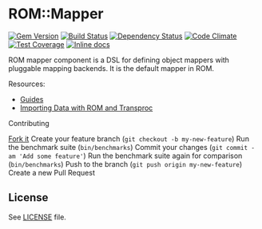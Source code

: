 [gem]: https://rubygems.org/gems/rom-mapper
[travis]: https://travis-ci.org/rom-rb/rom-mapper
[gemnasium]: https://gemnasium.com/rom-rb/rom-mapper
[codeclimate]: https://codeclimate.com/github/rom-rb/rom-mapper
[inchpages]: http://inch-ci.org/github/rom-rb/rom-mapper

# ROM::Mapper

[![Gem Version](https://badge.fury.io/rb/rom-mapper.svg)][gem]
[![Build Status](https://travis-ci.org/rom-rb/rom-mapper.svg?branch=master)][travis]
[![Dependency Status](https://gemnasium.com/rom-rb/rom-mapper.png)][gemnasium]
[![Code Climate](https://codeclimate.com/github/rom-rb/rom-mapper/badges/gpa.svg)][codeclimate]
[![Test Coverage](https://codeclimate.com/github/rom-rb/rom-mapper/badges/coverage.svg)][codeclimate]
[![Inline docs](http://inch-ci.org/github/rom-rb/rom-mapper.svg?branch=master)][inchpages]

ROM mapper component is a DSL for defining object mappers with pluggable mapping
backends. It is the default mapper in ROM.

Resources:

- [Guides](http://rom-rb.org/guides/basics/mappers/)
- [Importing Data with ROM and Transproc](http://solnic.eu/2015/07/15/importing-data-with-rom-and-transproc.html)

Contributing

[Fork it](https://github.com/rom-rb/rom-mapper/fork)
Create your feature branch (`git checkout -b my-new-feature`)
Run the benchmark suite (`bin/benchmarks`)
Commit your changes (`git commit -am 'Add some feature'`)
Run the benchmark suite again for comparison (`bin/benchmarks`)
Push to the branch (`git push origin my-new-feature`)
Create a new Pull Request

## License

See [LICENSE](blob/master/LICENSE) file.
